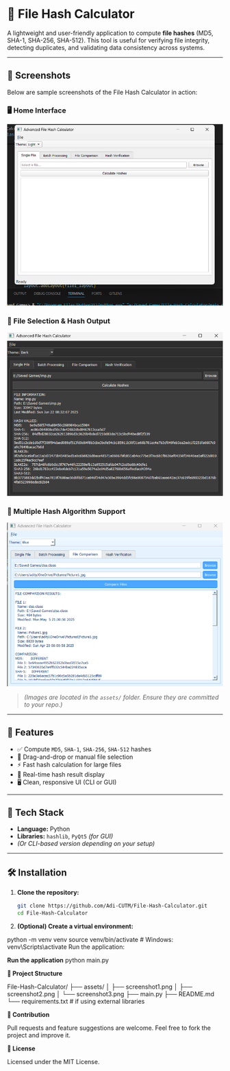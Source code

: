 # 🔐 File Hash Calculator

A lightweight and user-friendly application to compute **file hashes** (MD5, SHA-1, SHA-256, SHA-512). This tool is useful for verifying file integrity, detecting duplicates, and validating data consistency across systems.

---

## 📸 Screenshots

Below are sample screenshots of the File Hash Calculator in action:

### 🖥️ Home Interface
![Home Screen](assets/Screenshot%202025-06-23%20100247.png)

### 📂 File Selection & Hash Output
![File Selection](assets/Screenshot%202025-06-23%20143258.png)

### 🔁 Multiple Hash Algorithm Support
![Hash Algorithms](assets/Screenshot%202025-06-23%20143345.png)

> *(Images are located in the `assets/` folder. Ensure they are committed to your repo.)*

---

## 🚀 Features

- ✅ Compute `MD5`, `SHA-1`, `SHA-256`, `SHA-512` hashes
- 📁 Drag-and-drop or manual file selection
- ⚡ Fast hash calculation for large files
- 🔁 Real-time hash result display
- 🖥️ Clean, responsive UI (CLI or GUI)

---

## 🧰 Tech Stack

- **Language:** Python
- **Libraries:** `hashlib`, `PyQt5` *(for GUI)*
- *(Or CLI-based version depending on your setup)*

---

## 🛠️ Installation

1. **Clone the repository:**
   ```bash
   git clone https://github.com/Adi-CUTM/File-Hash-Calculator.git
   cd File-Hash-Calculator

3. **(Optional) Create a virtual environment:**


python -m venv venv
source venv/bin/activate   # Windows: venv\Scripts\activate
Run the application:

**Run the application**
python main.py

**📂 Project Structure**

File-Hash-Calculator/
├── assets/
│   ├── screenshot1.png
│   ├── screenshot2.png
│   └── screenshot3.png
├── main.py
├── README.md
└── requirements.txt  # if using external libraries


**🤝 Contribution**

Pull requests and feature suggestions are welcome.
Feel free to fork the project and improve it.

**📜 License**

Licensed under the MIT License.